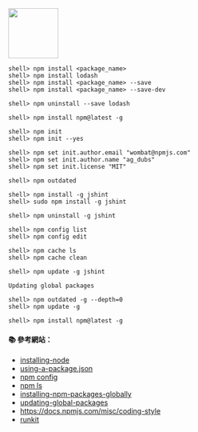 <img src="http://i.imgur.com/onUAoMT.png" width="100">

```console
shell> npm install <package_name>
shell> npm install lodash
shell> npm install <package_name> --save
shell> npm install <package_name> --save-dev

shell> npm uninstall --save lodash

shell> npm install npm@latest -g

shell> npm init
shell> npm init --yes

shell> npm set init.author.email "wombat@npmjs.com"
shell> npm set init.author.name "ag_dubs"
shell> npm set init.license "MIT"

shell> npm outdated

shell> npm install -g jshint
shell> sudo npm install -g jshint

shell> npm uninstall -g jshint

shell> npm config list
shell> npm config edit

shell> npm cache ls
shell> npm cache clean

shell> npm update -g jshint
```

`Updating global packages`
```console
shell> npm outdated -g --depth=0
shell> npm update -g
```

```console
shell> npm install npm@latest -g
```

#### :books: 參考網站：
- [installing-node](https://docs.npmjs.com/getting-started/installing-node)
- [using-a-package.json](https://docs.npmjs.com/getting-started/using-a-package.json)
- [npm config](https://docs.npmjs.com/cli/config)
- [npm ls](https://docs.npmjs.com/cli/ls)
- [installing-npm-packages-globally](https://docs.npmjs.com/getting-started/installing-npm-packages-globally)
- [updating-global-packages](https://docs.npmjs.com/getting-started/updating-global-packages)
- https://docs.npmjs.com/misc/coding-style
- [runkit](https://runkit.com/npm)
